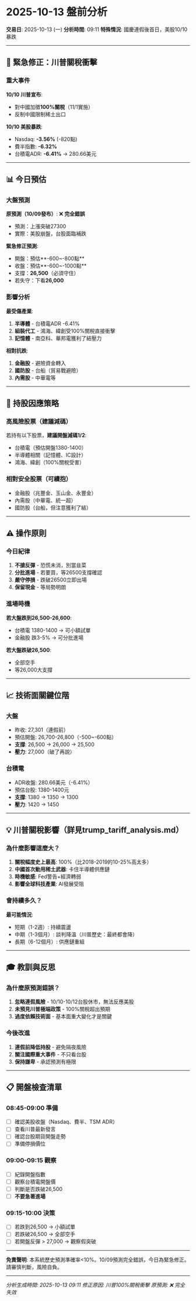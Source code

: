 # 2025-10-13 盤前分析

**交易日**: 2025-10-13 (一)
**分析時間**: 09:11
**特殊情況**: 國慶連假後首日，美股10/10暴跌

---

## 🚨 緊急修正：川普關稅衝擊

### 重大事件

**10/10 川普宣布**:
- 對中國加徵**100%關稅**（11/1實施）
- 反制中國限制稀土出口

**10/10 美股暴跌**:
- Nasdaq: **-3.56%** (-820點)
- 費半指數: **-6.32%**
- 台積電ADR: **-6.41%** → 280.66美元

---

## 📊 今日預估

### 大盤預測

**原預測（10/09發布）**: ❌ **完全錯誤**
- 預測：上漲突破27300
- 實際：美股崩盤，台股面臨補跌

**緊急修正預測**:
- 開盤：預估**-600~-800點**
- 收盤：預估**-600~-1000點**
- 支撐：**26,500**（必須守住）
- 若失守：下看**26,000**

### 影響分析

**最受傷產業**:
1. **半導體** - 台積電ADR -6.41%
2. **組裝代工** - 鴻海、緯創受100%關稅直接衝擊
3. **記憶體** - 南亞科、華邦電獲利了結壓力

**相對抗跌**:
1. **金融股** - 避險資金轉入
2. **國防股** - 台船（貿易戰避險）
3. **內需股** - 中華電等

---

## 🎯 持股因應策略

### 高風險股票（建議減碼）

若持有以下股票，**建議開盤減碼1/2**:
- 台積電（預估開盤1380-1400）
- 半導體相關（記憶體、IC設計）
- 鴻海、緯創（100%關稅受害）

### 相對安全股票（可續抱）

- 金融股（兆豐金、玉山金、永豐金）
- 內需股（中華電、統一超）
- 國防股（台船，但注意獲利了結）

---

## ⚠️ 操作原則

### 今日紀律

1. **不搶反彈** - 恐慌未消，別當韭菜
2. **分批進場** - 若要買，等26500支撐確認
3. **嚴守停損** - 跌破26500立即出場
4. **保留現金** - 等局勢明朗

### 進場時機

**若大盤跌到26,500-26,600**:
- 台積電 1380-1400 → 可小額試單
- 金融股 跌3-5% → 可分批進場

**若大盤跌破26,500**:
- 全部空手
- 等26,000大支撐

---

## 📈 技術面關鍵位階

### 大盤
- 昨收: 27,301（連假前）
- 預估開盤: 26,700-26,800（-500~-600點）
- **支撐**: 26,500 → 26,000 → 25,500
- **壓力**: 27,000（破了再說）

### 台積電
- ADR收盤: 280.66美元（-6.41%）
- 預估台股: 1380-1400元
- **支撐**: 1380 → 1350 → 1300
- **壓力**: 1420 → 1450

---

## 💡 川普關稅影響（詳見trump_tariff_analysis.md）

### 為什麼影響這麼大？

1. **關稅幅度史上最高**: 100%（比2018-2019的10-25%高太多）
2. **中國首次動用稀土武器**: 卡住半導體供應鏈
3. **時機敏感**: Fed警告+經濟轉弱
4. **影響全球科技產業**: AI發展受阻

### 會持續多久？

**最可能情況**:
- 短期（1-2週）: 持續震盪
- 中期（1-3個月）: 談判降溫（川普歷史：最終都會降）
- 長期（6-12個月）: 供應鏈重組

---

## 🎓 教訓與反思

### 為什麼原預測錯誤？

1. **忽略連假風險** - 10/10-10/12台股休市，無法反應美股
2. **未預見川普極端政策** - 100%關稅超出預期
3. **過度依賴技術面** - 基本面重大變化才是關鍵

### 今後改進

1. **連假前降低持股** - 避免隔夜風險
2. **關注國際重大事件** - 不只看台股
3. **保持謙卑** - 承認預測有極限

---

## 📋 開盤檢查清單

### 08:45-09:00 準備

- [ ] 確認美股收盤（Nasdaq、費半、TSM ADR）
- [ ] 查看川普最新發言
- [ ] 確認台股期貨開盤走勢
- [ ] 準備停損價位

### 09:00-09:15 觀察

- [ ] 紀錄開盤指數
- [ ] 觀察台積電開盤價
- [ ] 判斷是否跌破26,500
- [ ] **不要急著進場**

### 09:15-10:00 決策

- [ ] 若跌到26,500 → 小額試單
- [ ] 若跌破26,500 → 全部空手
- [ ] 若開盤反彈 > 27,000 → 觀察假突破

---

**免責聲明**: 本系統歷史預測準確率<10%。10/09預測完全錯誤，今日為緊急修正。請審慎判斷，風險自負。

---

*分析生成時間: 2025-10-13 09:11*
*修正原因: 川普100%關稅衝擊*
*原預測: ❌ 完全失效*
